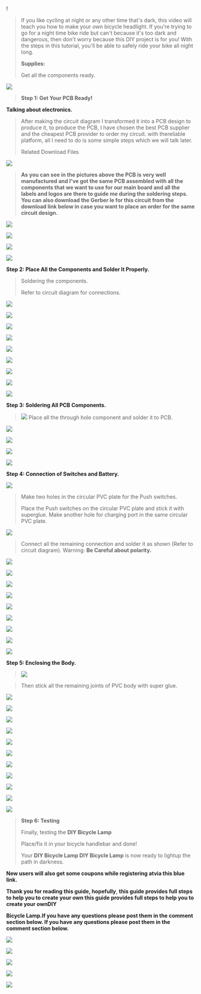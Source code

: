 !
> If you like cycling at night or any other time that\'s dark, this
> video will teach you how to make your own bicycle headlight. If
> you\'re trying to go for a night time bike ride but can\'t because
> it\'s too dark and dangerous, then don\'t worry because this DIY
> project is for you! With the steps in this tutorial, you\'ll be able
> to safely ride your bike all night long.
>
> **Supplies:**
>
> Get all the components ready.

![](vertopal_5d3fc119a44b4f57ad8e7610bf4147df/media/image3.png)

> **Step 1: Get Your PCB Ready!**

**Talking about electronics.**

> After making the circuit diagram I transformed it into a PCB design to
> produce it, to produce the PCB, I have chosen the best PCB supplier
> and the cheapest PCB provider to order my circuit. with thereliable
> platform, all I need to do is some simple steps which we will talk
> later.
>
> Related Download Files



![](vertopal_5d3fc119a44b4f57ad8e7610bf4147df/media/image4.png)

> **As you can see in the pictures above the PCB is very well
> manufactured and I've got the same PCB assembled with all the
> components that we want to use for our main board and all the labels
> and logos are there to guide me during the soldering steps. You can
> also download the Gerber  le for this circuit from the download link
> below in case you want to place an order for the same circuit
> design.**

![](vertopal_5d3fc119a44b4f57ad8e7610bf4147df/media/image5.png)
  

![](vertopal_5d3fc119a44b4f57ad8e7610bf4147df/media/image6.png)
   


![](vertopal_5d3fc119a44b4f57ad8e7610bf4147df/media/image7.png)
  

![](vertopal_5d3fc119a44b4f57ad8e7610bf4147df/media/image8.png)
  

**Step 2: Place All the Components and Solder It Properly.**

> Soldering the components.
>
> Refer to circuit diagram for connections.


![](vertopal_5d3fc119a44b4f57ad8e7610bf4147df/media/image9.png)
  

![](vertopal_5d3fc119a44b4f57ad8e7610bf4147df/media/image10.png)
   

![](vertopal_5d3fc119a44b4f57ad8e7610bf4147df/media/image11.png)
  

![](vertopal_5d3fc119a44b4f57ad8e7610bf4147df/media/image12.png)
  

![](vertopal_5d3fc119a44b4f57ad8e7610bf4147df/media/image13.png)
  

![](vertopal_5d3fc119a44b4f57ad8e7610bf4147df/media/image14.png)
  

![](vertopal_5d3fc119a44b4f57ad8e7610bf4147df/media/image15.png)
  

![](vertopal_5d3fc119a44b4f57ad8e7610bf4147df/media/image16.png)
  

![](vertopal_5d3fc119a44b4f57ad8e7610bf4147df/media/image17.png)
  

**Step 3: Soldering All PCB Components.**

> ![](vertopal_5d3fc119a44b4f57ad8e7610bf4147df/media/image18.png)
>Place all the through hole component and
> solder it to PCB.

![](vertopal_5d3fc119a44b4f57ad8e7610bf4147df/media/image7.png)
  

![](vertopal_5d3fc119a44b4f57ad8e7610bf4147df/media/image19.png)
  

![](vertopal_5d3fc119a44b4f57ad8e7610bf4147df/media/image20.png)
  

![](vertopal_5d3fc119a44b4f57ad8e7610bf4147df/media/image21.png)
  

**Step 4: Connection of Switches and Battery.**

![](vertopal_5d3fc119a44b4f57ad8e7610bf4147df/media/image22.png)

> Make two holes in the circular PVC plate for the Push switches.
>
> Place the Push switches on the circular PVC plate and stick it with
> superglue. Make another hole for charging port in the same circular
> PVC plate.

![](vertopal_5d3fc119a44b4f57ad8e7610bf4147df/media/image23.png)

> Connect all the remaining connection and solder it as shown (Refer to
> circuit diagram). Warning: **Be Careful about polarity.**

![](vertopal_5d3fc119a44b4f57ad8e7610bf4147df/media/image24.png)
  

![](vertopal_5d3fc119a44b4f57ad8e7610bf4147df/media/image25.png)
  

![](vertopal_5d3fc119a44b4f57ad8e7610bf4147df/media/image26.png)
  

![](vertopal_5d3fc119a44b4f57ad8e7610bf4147df/media/image27.png)
  

![](vertopal_5d3fc119a44b4f57ad8e7610bf4147df/media/image28.png)
  

![](vertopal_5d3fc119a44b4f57ad8e7610bf4147df/media/image29.png)
  

![](vertopal_5d3fc119a44b4f57ad8e7610bf4147df/media/image30.png)
  

![](vertopal_5d3fc119a44b4f57ad8e7610bf4147df/media/image31.png)
  

![](vertopal_5d3fc119a44b4f57ad8e7610bf4147df/media/image32.png)
  

**Step 5: Enclosing the Body.**

> ![](vertopal_5d3fc119a44b4f57ad8e7610bf4147df/media/image33.png)

>Then stick all the remaining joints of PVC body with super glue.

     
![](vertopal_5d3fc119a44b4f57ad8e7610bf4147df/media/image34.png)
  

![](vertopal_5d3fc119a44b4f57ad8e7610bf4147df/media/image35.png)
  

![](vertopal_5d3fc119a44b4f57ad8e7610bf4147df/media/image36.png)
  

![](vertopal_5d3fc119a44b4f57ad8e7610bf4147df/media/image37.png)
  

![](vertopal_5d3fc119a44b4f57ad8e7610bf4147df/media/image38.png)
  

![](vertopal_5d3fc119a44b4f57ad8e7610bf4147df/media/image39.png)
  

![](vertopal_5d3fc119a44b4f57ad8e7610bf4147df/media/image40.png)
  

![](vertopal_5d3fc119a44b4f57ad8e7610bf4147df/media/image41.png)
  

![](vertopal_5d3fc119a44b4f57ad8e7610bf4147df/media/image42.png)
  

![](vertopal_5d3fc119a44b4f57ad8e7610bf4147df/media/image43.png)
 

![](vertopal_5d3fc119a44b4f57ad8e7610bf4147df/media/image44.png)
  

> **Step 6: Testing**
>
> Finally, testing the **DIY Bicycle Lamp**
>
> Place/fix it in your bicycle handlebar and done!
>
> Your **DIY Bicycle Lamp DIY Bicycle Lamp** is now ready to lightup the
> path in darkness.

**New users will also get some coupons while registering atvia this blue
link.**

**Thank you for reading this guide, hopefully**, **this guide provides
full steps to help you to create your own this guide provides full steps
to help you to create your ownDIY**

**Bicycle Lamp.If you have any questions please post them in the comment
section below. If you have any questions please post them in the comment
section below.**

     
![](vertopal_5d3fc119a44b4f57ad8e7610bf4147df/media/image45.png)
  

![](vertopal_5d3fc119a44b4f57ad8e7610bf4147df/media/image46.png)
  

![](vertopal_5d3fc119a44b4f57ad8e7610bf4147df/media/image47.png)
  

![](vertopal_5d3fc119a44b4f57ad8e7610bf4147df/media/image48.png)
  

![](vertopal_5d3fc119a44b4f57ad8e7610bf4147df/media/image49.png)
  


